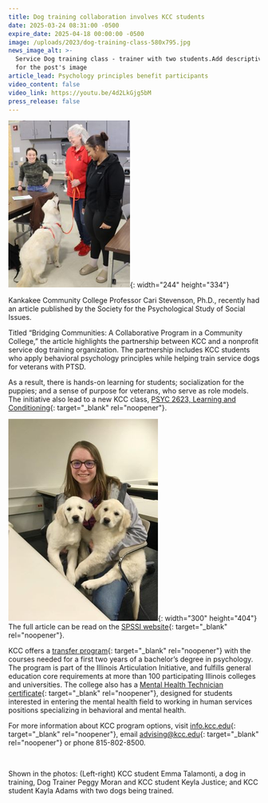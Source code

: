 ```yaml
---
title: Dog training collaboration involves KCC students
date: 2025-03-24 08:31:00 -0500
expire_date: 2025-04-18 00:00:00 -0500
image: /uploads/2023/dog-training-class-580x795.jpg
news_image_alt: >-
  Service Dog training class - trainer with two students.Add descriptive text
  for the post's image
article_lead: Psychology principles benefit participants
video_content: false
video_link: https://youtu.be/4d2LkGjg5bM
press_release: false
---
```

![Dog Training class 2024, (left-right) Emma Talamonti, dog in training, Trainer Peggy Moran, Keyla Justice](/uploads/2023/dogtraining-class244x344.jpg "Dog Training Class at KCC"){: width="244" height="334"}

Kankakee Community College Professor Cari Stevenson, Ph.D., recently had an article published by the Society for the Psychological Study of Social Issues.

Titled “Bridging Communities: A Collaborative Program in a Community College,” the article highlights the partnership between KCC and a nonprofit service dog training organization. The partnership includes KCC students who apply behavioral psychology principles while helping train service dogs for veterans with PTSD.

As a result, there is hands-on learning for students; socialization for the puppies; and a sense of purpose for veterans, who serve as role models. The initiative also lead to a new KCC class, [PSYC 2623, Learning and Conditioning](https://kcc.smartcatalogiq.com/en/2024-2025/academic-catalog/courses/psyc-psychology/psyc-2623/ "PSYC 2623 Learning and Conditioning"){: target="_blank" rel="noopener"}.

![Psychology dog training Kayla Adams with two dogs](/uploads/2023/psychology-dog-training-kayla-adams-300x404.jpg "Psychology-dog-training-Kayla Adams"){: width="300" height="404"} The full article can be read on the [SPSSI website](https://www.spssi.org/index.cfm?fuseaction=page.viewPage&amp;pageID=3007&amp;nodeID=1# "SPSSI website"){: target="_blank" rel="noopener"}.

KCC offers a [transfer program](https://kcc.smartcatalogiq.com/en/current/academic-catalog/programs/psychology-aa/ "Psychology Plan of Study transfer program"){: target="_blank" rel="noopener"} with the courses needed for a first two years of a bachelor’s degree in psychology. The program is part of the Illinois Articulation Initiative, and fulfills general education core requirements at more than 100 participating Illinois colleges and universities. The college also has a [Mental Health Technician certificate](https://kcc.smartcatalogiq.com/en/current/academic-catalog/programs/mental-health-technician-certificate/ "Mental Health Technician certificate"){: target="_blank" rel="noopener"}, designed for students interested in entering the mental health field to working in human services positions specializing in behavioral and mental health.

For more information about KCC program options, visit [info.kcc.edu](https://info.kcc.edu/ "info.kcc.edu"){: target="_blank" rel="noopener"}, email [advising@kcc.edu](mailto:advising@kcc.edu "advising@kcc.edu"){: target="_blank" rel="noopener"} or phone 815-802-8500.

&nbsp;

Shown in the photos: (Left-right) KCC student Emma Talamonti, a dog in training, Dog Trainer Peggy Moran and KCC student Keyla Justice; and KCC student Kayla Adams with two dogs being trained.

&nbsp;
